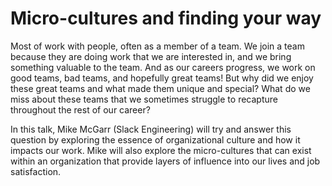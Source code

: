 # Micro-cultures and finding your way

Most of work with people, often as a member of a team. We join a team because they are doing work that we are interested in, and we bring something valuable to the team. And as our careers progress, we work on good teams, bad teams, and hopefully great teams! But why did we enjoy these great teams and what made them unique and special? What do we miss about these teams that we sometimes struggle to recapture throughout the rest of our career?

In this talk, Mike McGarr (Slack Engineering) will try and answer this question by exploring the essence of organizational culture and how it impacts our work. Mike will also explore the micro-cultures that can exist within an organization that provide layers of influence into our lives and job satisfaction.
